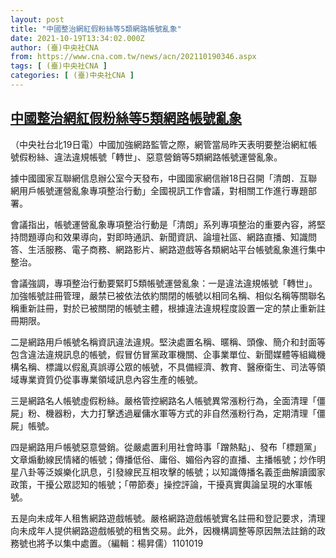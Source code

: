 ```yaml
---
layout: post
title: "中國整治網紅假粉絲等5類網路帳號亂象"
date: 2021-10-19T13:34:02.000Z
author: (臺)中央社CNA
from: https://www.cna.com.tw/news/acn/202110190346.aspx
tags: [ (臺)中央社CNA ]
categories: [ (臺)中央社CNA ]
---
```

<!--1634650442000-->
[中國整治網紅假粉絲等5類網路帳號亂象](https://www.cna.com.tw/news/acn/202110190346.aspx)
------

<div>
<div></div><div><p>（中央社台北19日電）中國加強網路監管之際，網管當局昨天表明要整治網紅帳號假粉絲、違法違規帳號「轉世」、惡意營銷等5類網路帳號運營亂象。</p><p>據中國國家互聯網信息辦公室今天發布，中國國家網信辦18日召開「清朗．互聯網用戶帳號運營亂象專項整治行動」全國視訊工作會議，對相關工作進行專題部署。</p><p>會議指出，帳號運營亂象專項整治行動是「清朗」系列專項整治的重要內容，將堅持問題導向和效果導向，對即時通訊、新聞資訊、論壇社區、網路直播、知識問答、生活服務、電子商務、網路影片、網路遊戲等各類網站平台帳號亂象進行集中整治。</p><p>會議強調，專項整治行動要緊盯5類帳號運營亂象：一是違法違規帳號「轉世」。加強帳號註冊管理，嚴禁已被依法依約關閉的帳號以相同名稱、相似名稱等關聯名稱重新註冊，對於已被關閉的帳號主體，根據違法違規程度設置一定的禁止重新註冊期限。</p><p>二是網路用戶帳號名稱資訊違法違規。堅決處置名稱、暱稱、頭像、簡介和封面等包含違法違規訊息的帳號，假冒仿冒黨政軍機關、企事業單位、新聞媒體等組織機構名稱、標識以假亂真誤導公眾的帳號，不具備經濟、教育、醫療衛生、司法等領域專業資質仍從事專業領域訊息內容生產的帳號。</p><p>三是網路名人帳號虛假粉絲。嚴格管控網路名人帳號異常漲粉行為，全面清理「僵屍」粉、機器粉，大力打擊透過雇傭水軍等方式的非自然漲粉行為，定期清理「僵屍」帳號。</p><p>四是網路用戶帳號惡意營銷。從嚴處置利用社會時事「蹭熱點」、發布「標題黨」文章煽動線民情緒的帳號；傳播低俗、庸俗、媚俗內容的直播、主播帳號；炒作明星八卦等泛娛樂化訊息，引發線民互相攻擊的帳號；以知識傳播名義歪曲解讀國家政策，干擾公眾認知的帳號；「帶節奏」操控評論，干擾真實輿論呈現的水軍帳號。</p><p>五是向未成年人租售網路遊戲帳號。嚴格網路遊戲帳號實名註冊和登記要求，清理向未成年人提供網路遊戲帳號的租售交易。此外，因機構調整等原因無法註銷的政務號也將予以集中處置。（編輯：楊昇儒）1101019</p></div>
</div>
